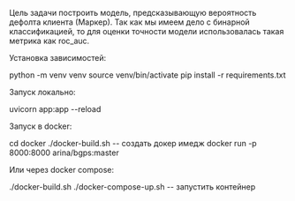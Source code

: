 Цель задачи построить модель, предсказывающую вероятность дефолта клиента (Маркер). Так как мы имеем дело с бинарной классификацией, то для оценки точности модели использовалась такая метрика как roc_auc.


Установка зависимостей:

python -m venv venv
source venv/bin/activate
pip install -r requirements.txt

Запуск локально:

uvicorn app:app --reload  

Запуск в docker:

cd docker
./docker-build.sh -- создать докер имедж
docker run  -p 8000:8000 arina/bgps:master

Или через docker compose:

./docker-build.sh
./docker-compose-up.sh -- запустить контейнер
